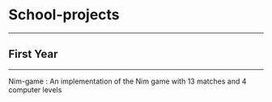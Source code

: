 # School-projects
---

## First Year 
---

Nim-game : An implementation of the Nim game with 13 matches and 4 computer levels 
